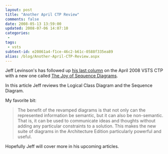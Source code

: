 ```yaml
---
layout: post
title: "Another April CTP Review"
comments: false
date: 2008-05-13 13:59:00
updated: 2008-07-06 14:07:10
categories:
 - 
tags:
 - vsts
subtext-id: e20861a4-f1ce-46c2-b61c-0588f335ea89
alias: /blog/Another-April-CTP-Review.aspx
---
```



Jeff Levinson's has followed up [his last column](http://visualstudiomagazine.com/columns/article.aspx?editorialsid=2583) on the April 2008 VSTS CTP with a new one called [The Joy of Sequence Diagrams](http://visualstudiomagazine.com/columns/article.aspx?editorialsid=2617). 

In this article Jeff reviews the Logical Class Diagram and the Sequence Diagram. 

My favorite bit: 

> The benefit of the revamped diagrams is that not only can the represented information be semantic, but it can also be non-semantic. That is, it can be used to communicate ideas and thoughts without adding any particular constraints to a solution. This makes the new suite of diagrams in the Architecture Edition particularly powerful and useful. 

Hopefully Jeff will cover more in his upcoming articles. 
